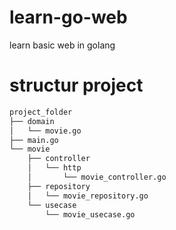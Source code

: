 # learn-go-web
learn basic web in golang

# structur project
```bash
project_folder
├── domain
│   └── movie.go
├── main.go
└── movie
    ├── controller
    │   └── http
    │       └── movie_controller.go
    ├── repository
    │   └── movie_repository.go
    └── usecase
        └── movie_usecase.go
```